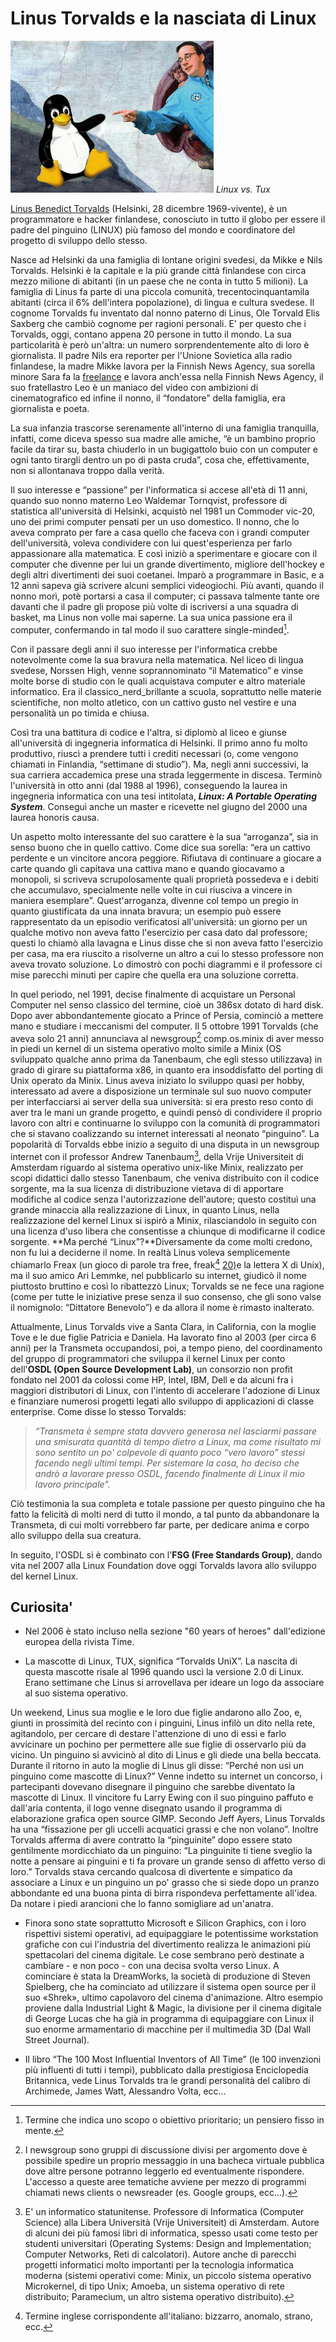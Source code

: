 # Linus Torvalds e la nasciata di Linux

![](/assets/linuxmano.png)  _Linux vs. Tux_

[Linus Benedict Torvalds](https://www.cs.helsinki.fi/u/torvalds/) \(Helsinki, 28 dicembre 1969-vivente\), è un programmatore e hacker finlandese, conosciuto in tutto il globo per essere il padre del pinguino \(LINUX\) più famoso del mondo e coordinatore del progetto di sviluppo dello stesso.

Nasce ad Helsinki da una famiglia di lontane origini svedesi, da Mikke e Nils Torvalds. Helsinki è la capitale e la più grande città finlandese con circa mezzo milione di abitanti \(in un paese che ne conta in tutto 5 milioni\). La famiglia di Linus fa parte di una piccola comunità, trecentocinquantamila abitanti \(circa il 6% dell'intera popolazione\), di lingua e cultura svedese. Il cognome Torvalds fu inventato dal nonno paterno di Linus, Ole Torvald Elis Saxberg che cambiò cognome per ragioni personali. E' per questo che i Torvalds, oggi, contano appena 20 persone in tutto il mondo. La sua particolarità è però un'altra: un numero sorprendentemente alto di loro è giornalista. Il padre Nils era reporter per l'Unione Sovietica alla radio finlandese, la madre Mikke lavora per la Finnish News Agency, sua sorella minore Sara fa la [freelance](https://it.wikipedia.org/wiki/Freelance) e lavora anch'essa nella Finnish News Agency, il suo fratellastro Leo è un maniaco del video con ambizioni di cinematografico ed infine il nonno, il “fondatore” della famiglia, era giornalista e poeta.

La sua infanzia trascorse serenamente all'interno di una famiglia tranquilla, infatti, come diceva spesso sua madre alle amiche, “è un bambino proprio facile da tirar su, basta chiuderlo in un bugigattolo buio con un computer e ogni tanto tirargli dentro un po di pasta cruda”, cosa che, effettivamente, non si allontanava troppo dalla verità.

Il suo interesse e “passione” per l'informatica si accese all'età di 11 anni, quando suo nonno materno Leo Waldemar Tornqvist, professore di statistica all'università di Helsinki, acquistò nel 1981 un Commoder vic-20, uno dei primi computer pensati per un uso domestico. Il nonno, che lo aveva comprato per fare a casa quello che faceva con i grandi computer dell'università, voleva condividere con lui quest'esperienza per farlo appassionare alla matematica. E così iniziò a sperimentare e giocare con il computer che divenne per lui un grande divertimento, migliore dell'hockey e degli altri divertimenti dei suoi coetanei. Imparò a programmare in Basic, e a 12 anni sapeva già scrivere alcuni semplici videogiochi. Più avanti, quando il nonno morì, potè portarsi a casa il computer; ci passava talmente tante ore davanti che il padre gli propose più volte di iscriversi a una squadra di basket, ma Linus non volle mai saperne. La sua unica passione era il computer, confermando in tal modo il suo carattere single-minded[^1].

Con il passare degli anni il suo interesse per l'informatica crebbe notevolmente come la sua bravura nella matematica. Nel liceo di lingua svedese, Norssen High, venne soprannominato “il Matematico” e vinse molte borse di studio con le quali acquistava computer e altro materiale informatico. Era il classico\_nerd\_brillante a scuola, soprattutto nelle materie scientifiche, non molto atletico, con un cattivo gusto nel vestire e una personalità un po timida e chiusa.

Così tra una battitura di codice e l'altra, si diplomò al liceo e giunse all'università di ingegneria informatica di Helsinki. Il primo anno fu molto produttivo, riuscì a prendere tutti i crediti necessari \(o, come vengono chiamati in Finlandia, “settimane di studio”\). Ma, negli anni successivi, la sua carriera accademica prese una strada leggermente in discesa. Terminò l'università in otto anni \(dal 1988 al 1996\), conseguendo la laurea in ingegneria informatica con una tesi intitolata,  _**Linux: A Portable Operating System**_. Conseguì anche un master e ricevette nel giugno del 2000 una laurea honoris causa.

Un aspetto molto interessante del suo carattere è la sua “arroganza”, sia in senso buono che in quello cattivo. Come dice sua sorella: “era un cattivo perdente e un vincitore ancora peggiore. Rifiutava di continuare a giocare a carte quando gli capitava una cattiva mano e quando giocavamo a monopoli, si scriveva scrupolosamente quali proprietà possedeva e i debiti che accumulavo, specialmente nelle volte in cui riusciva a vincere in maniera esemplare”. Quest'arroganza, divenne col tempo un pregio in quanto giustificata da una innata bravura; un esempio può essere rappresentato da un episodio verificatosi all'università: un giorno per un qualche motivo non aveva fatto l'esercizio per casa dato dal professore; questi lo chiamò alla lavagna e Linus disse che sì non aveva fatto l'esercizio per casa, ma era riuscito a risolverne un altro a cui lo stesso professore non aveva trovato soluzione. Lo dimostrò con pochi diagrammi e il professore ci mise parecchi minuti per capire che quella era una soluzione corretta.

In quel periodo, nel 1991, decise finalmente di acquistare un Personal Computer nel senso classico del termine, cioè un 386sx dotato di hard disk. Dopo aver abbondantemente giocato a Prince of Persia, cominciò a mettere mano e studiare i meccanismi del computer. Il 5 ottobre 1991 Torvalds \(che aveva solo 21 anni\) annunciava al newsgroup[^2] comp.os.minix di aver messo in piedi un kernel di un sistema operativo molto simile a Minix \(OS sviluppato qualche anno prima da Tanenbaum, che egli stesso utilizzava\) in grado di girare su piattaforma x86, in quanto era insoddisfatto del porting di Unix operato da Minix. Linus aveva iniziato lo sviluppo quasi per hobby, interessato ad avere a disposizione un terminale sul suo nuovo computer per interfacciarsi ai server della sua università: si era presto reso conto di aver tra le mani un grande progetto, e quindi pensò di condividere il proprio lavoro con altri e continuarne lo sviluppo con la comunità di programmatori che si stavano coalizzando su internet interessati al neonato “pinguino”. La popolarità di Torvalds ebbe inizio a seguito di una disputa in un newsgroup internet con il professor Andrew Tanenbaum[^3], della Vrije Universiteit di Amsterdam riguardo al sistema operativo unix-like Minix, realizzato per scopi didattici dallo stesso Tanenbaum, che veniva distribuito con il codice sorgente, ma la sua licenza di distribuzione vietava di di apportare modifiche al codice senza l'autorizzazione dell'autore; questo costituì una grande minaccia alla realizzazione di Linux, in quanto Linus, nella realizzazione del kernel Linux si ispirò a Minix, rilasciandolo in seguito con una licenza d'uso libera che consentisse a chiunque di modificarne il codice sorgente. **Ma perché “Linux”?**Diversamente da come molti credono, non fu lui a deciderne il nome. In realtà Linus voleva semplicemente chiamarlo Freax \(un gioco di parole tra free, freak[^4] [20\)](http://theopensourcepa.altervista.org/doku.php?id=open_source#fn__20)e la lettera X di Unix\), ma il suo amico Ari Lemmke, nel pubblicarlo su internet, giudicò il nome piuttosto bruttino e così lo ribattezzò Linux; Torvalds se ne fece una ragione \(come per tutte le iniziative prese senza il suo consenso, che gli sono valse il nomignolo: “Dittatore Benevolo”\) e da allora il nome è rimasto inalterato.

Attualmente, Linus Torvalds vive a Santa Clara, in California, con la moglie Tove e le due figlie Patricia e Daniela. Ha lavorato fino al 2003 \(per circa 6 anni\) per la Transmeta occupandosi, poi, a tempo pieno, del coordinamento del gruppo di programmatori che sviluppa il kernel Linux per conto dell'**OSDL \(Open Source Development Lab\)**, un consorzio non profit fondato nel 2001 da colossi come HP, Intel, IBM, Dell e da alcuni fra i maggiori distributori di Linux, con l'intento di accelerare l'adozione di Linux e finanziare numerosi progetti legati allo sviluppo di applicazioni di classe enterprise. Come disse lo stesso Torvalds:

> _“Transmeta è sempre stata davvero generosa nel lasciarmi passare una smisurata quantità di tempo dietro a Linux, ma come risultato mi sono sentito un po' colpevole di quanto poco “vero lavoro” stessi facendo negli ultimi tempi. Per sistemare la cosa, ho deciso che andrò a lavorare presso OSDL, facendo finalmente di Linux il mio lavoro principale”._

Ciò testimonia la sua completa e totale passione per questo pinguino che ha fatto la felicità di molti nerd di tutto il mondo, a tal punto da abbandonare la Transmeta, di cui molti vorrebbero far parte, per dedicare anima e corpo allo sviluppo della sua creatura.

In seguito, l'OSDL si è combinato con l'**FSG \(Free Standards Group\)**, dando vita nel 2007 alla Linux Foundation dove oggi Torvalds lavora allo sviluppo del kernel Linux.

## Curiosita'

* Nel 2006 è stato incluso nella sezione "60 years of heroes" dall'edizione europea della rivista Time.

* La mascotte di Linux, TUX, significa “Torvalds UniX”. La nascita di questa mascotte risale al 1996 quando uscì la versione 2.0 di Linux. Erano settimane che Linus si arrovellava per ideare un logo da associare al suo sistema operativo.

Un weekend, Linus sua moglie e le loro due figlie andarono allo Zoo, e, giunti in prossimità del recinto con i pinguini, Linus infilò un dito nella rete, agitandolo, per cercare di destare l'attenzione di uno di essi e farlo avvicinare un pochino per permettere alle sue figlie di osservarlo più da vicino. Un pinguino si avvicinò al dito di Linus e gli diede una bella beccata. Durante il ritorno in auto la moglie di Linus gli disse: “Perché non usi un pinguino come mascotte di Linux?” Venne indetto su internet un concorso, i partecipanti dovevano disegnare il pinguino che sarebbe diventato la mascotte di Linux. Il vincitore fu Larry Ewing con il suo pinguino paffuto e dall'aria contenta, il logo venne disegnato usando il programma di elaborazione grafica open source GIMP. Secondo Jeff Ayers, Linus Torvalds ha una “fissazione per gli uccelli acquatici grassi e che non volano”. Inoltre Torvalds afferma di avere contratto la “pinguinite” dopo essere stato gentilmente mordicchiato da un pinguino: “La pinguinite ti tiene sveglio la notte a pensare ai pinguini e ti fa provare un grande senso di affetto verso di loro.” Torvalds stava cercando qualcosa di divertente e simpatico da associare a Linux e un pinguino un po' grasso che si siede dopo un pranzo abbondante ed una buona pinta di birra rispondeva perfettamente all'idea. Da notare i piedi arancioni che lo fanno somigliare ad un'anatra.

* Finora sono state soprattutto Microsoft e Silicon Graphics, con i loro rispettivi sistemi operativi, ad equipaggiare le potentissime workstation grafiche con cui l'industria del divertimento realizza le animazioni più spettacolari del cinema digitale. Le cose sembrano però destinate a cambiare - e non poco - con una decisa svolta verso Linux. A cominciare è stata la DreamWorks, la società di produzione di Steven Spielberg, che ha cominciato ad utilizzare il sistema open source per il suo «Shrek», ultimo capolavoro del cinema d'animazione. Altro esempio proviene dalla Industrial Light & Magic, la divisione per il cinema digitale di George Lucas che ha già in programma di equipaggiare con Linux il suo enorme armamentario di macchine per il multimedia 3D \(Dal Wall Street Journal\).

* Il libro “The 100 Most Influential Inventors of All Time” \(le 100 invenzioni più influenti di tutti i tempi\), pubblicato dalla prestigiosa Enciclopedia Britannica, vede Linus Torvalds tra le grandi personalità del calibro di Archimede, James Watt, Alessandro Volta, ecc…

[^1]:  Termine che indica uno scopo o obiettivo prioritario; un pensiero fisso in mente.

[^2]:  I newsgroup sono gruppi di discussione divisi per argomento dove è possibile spedire un proprio messaggio in una bacheca virtuale pubblica dove altre persone potranno leggerlo ed eventualmente rispondere. L'accesso a queste aree tematiche avviene per mezzo di programmi chiamati news clients o newsreader \(es. Google groups, ecc…\).

[^3]:  E' un informatico statunitense. Professore di Informatica \(Computer Science\) alla Libera Università \(Vrije Universiteit\) di Amsterdam. Autore di alcuni dei più famosi libri di informatica, spesso usati come testo per studenti universitari \(Operating Systems: Design and Implementation; Computer Networks, Reti di calcolatori\). Autore anche di parecchi progetti informatici molto importanti per la tecnologia informatica moderna \(sistemi operativi come: Minix, un piccolo sistema operativo Microkernel, di tipo Unix; Amoeba, un sistema operativo di rete distribuito; Paramecium, un altro sistema operativo distribuito\).

[^4]:  Termine inglese corrispondente all'italiano: bizzarro, anomalo, strano, ecc.

